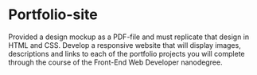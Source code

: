 # Portfolio-site
Provided a design mockup as a PDF-file and must replicate that design in HTML and CSS. Develop a responsive website that will display images, descriptions and links to each of the portfolio projects you will complete through the course of the Front-End Web Developer nanodegree.
